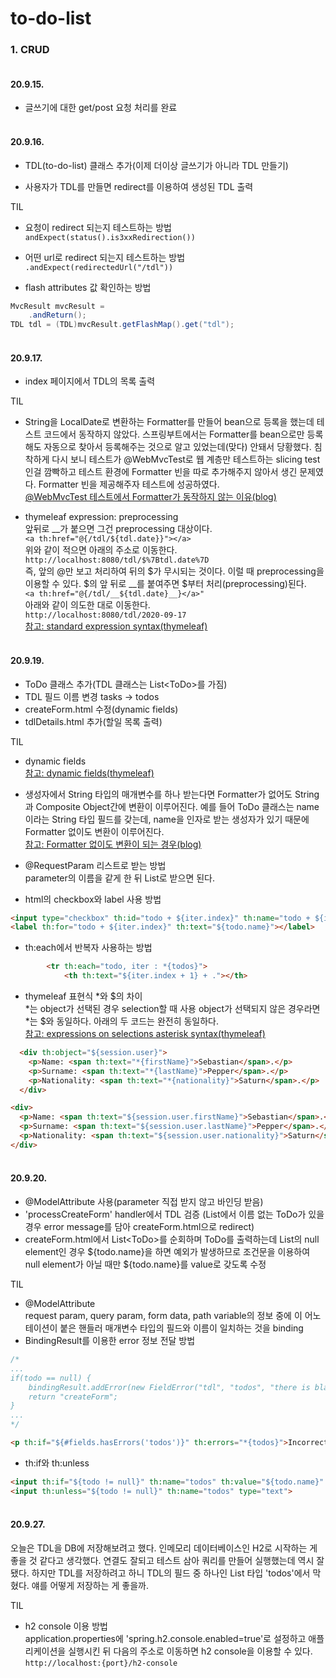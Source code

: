 # to-do-list

### 1. CRUD
#### <br> 20.9.15.<br>
- 글쓰기에 대한 get/post 요청 처리를 완료

#### <br> 20.9.16. <br>
- TDL(to-do-list) 클래스 추가(이제 더이상 글쓰기가 아니라 TDL 만들기)

- 사용자가 TDL를 만들면 redirect를 이용하여 생성된 TDL 출력

TIL
- 요청이 redirect 되는지 테스트하는 방법 `andExpect(status().is3xxRedirection())`

- 어떤 url로 redirect 되는지 테스트하는 방법 `.andExpect(redirectedUrl("/tdl"))`

- flash attributes 값 확인하는 방법
```java        
MvcResult mvcResult = 
    .andReturn();
TDL tdl = (TDL)mvcResult.getFlashMap().get("tdl");
```

#### <br> 20.9.17. <br>
- index 페이지에서 TDL의 목록 출력

TIL

- String을 LocalDate로 변환하는 Formatter를 만들어
bean으로 등록을 했는데 테스트 코드에서 동작하지 않았다.
스프링부트에서는 Formatter를 bean으로만 등록해도
자동으로 찾아서 등록해주는 것으로 알고 있었는데(맞다)
안돼서 당황했다. 침착하게 다시 보니 테스트가 @WebMvcTest로
웹 계층만 테스트하는 slicing test인걸 깜빡하고 테스트 환경에
Formatter 빈을 따로 추가해주지 않아서 생긴 문제였다.
Formatter 빈을 제공해주자 테스트에 성공하였다.<br>
[@WebMvcTest 테스트에서 Formatter가 동작하지 않는 이유(blog)](https://live-everyday.tistory.com/205)

- thymeleaf expression: preprocessing<br>
앞뒤로 __가 붙으면 그건 preprocessing 대상이다.
<br>`<a th:href="@{/tdl/${tdl.date}}"></a>`
<br> 위와 같이 적으면 아래의 주소로 이동한다.
<br> `http://localhost:8080/tdl/$%7Btdl.date%7D`
<br> 즉, 앞의 @만 보고 처리하여 뒤의 $가 무시되는 것이다.
이럴 때 preprocessing을 이용할 수 있다. $의 앞 뒤로 __를 붙여주면
$부터 처리(preprocessing)된다.
<br> `<a th:href="@{/tdl/__${tdl.date}__}</a>"`
<br> 아래와 같이 의도한 대로 이동한다.
<br> `http://localhost:8080/tdl/2020-09-17`
<br>[참고: standard expression syntax(thymeleaf)](https://www.thymeleaf.org/doc/tutorials/3.0/usingthymeleaf.html#standard-expression-syntax)

#### <br> 20.9.19. <br>

- ToDo 클래스 추가(TDL 클래스는 List\<ToDo>를 가짐)
- TDL 필드 이름 변경 tasks -> todos
- createForm.html 수정(dynamic fields)
- tdlDetails.html 추가(할일 목록 출력)

TIL

- dynamic fields
<br>[참고: dynamic fields(thymeleaf)](https://www.thymeleaf.org/doc/tutorials/2.1/thymeleafspring.html#dynamic-fields)

- 생성자에서 String 타입의 매개변수를 하나 받는다면 Formatter가 없어도
String과 Composite Object간에 변환이 이루어진다.
예를 들어 ToDo 클래스는 name이라는 String 타입 필드를 갖는데,
name을 인자로 받는 생성자가 있기 때문에 Formatter
없이도 변환이 이루어진다.
<br>[참고: Formatter 없이도 변환이 되는 경우(blog)](https://live-everyday.tistory.com/206)

- @RequestParam 리스트로 받는 방법
<br>parameter의 이름을 같게 한 뒤 List로 받으면 된다. 

- html의 checkbox와 label 사용 방법
```html
<input type="checkbox" th:id="todo + ${iter.index}" th:name="todo + ${iter.index}">
<label th:for="todo + ${iter.index}" th:text="${todo.name}"></label>
```

- th:each에서 반복자 사용하는 방법
```html
        <tr th:each="todo, iter : *{todos}">
            <th th:text="${iter.index + 1} + ."></th>
```

- thymeleaf 표현식 *와 $의 차이
<br> *는 object가 선택된 경우 selection할 때 사용
object가 선택되지 않은 경우라면 *는 $와 동일하다.
아래의 두 코드는 완전히 동일하다.
<br>[참고: expressions on selections asterisk syntax(thymeleaf)](https://www.thymeleaf.org/doc/tutorials/3.0/usingthymeleaf.html#expressions-on-selections-asterisk-syntax)
```html
  <div th:object="${session.user}">
    <p>Name: <span th:text="*{firstName}">Sebastian</span>.</p>
    <p>Surname: <span th:text="*{lastName}">Pepper</span>.</p>
    <p>Nationality: <span th:text="*{nationality}">Saturn</span>.</p>
  </div>
```
```html
<div>
  <p>Name: <span th:text="${session.user.firstName}">Sebastian</span>.</p>
  <p>Surname: <span th:text="${session.user.lastName}">Pepper</span>.</p>
  <p>Nationality: <span th:text="${session.user.nationality}">Saturn</span>.</p>
</div>
```

#### <br> 20.9.20. <br>

- @ModelAttribute 사용(parameter 직접 받지 않고 바인딩 받음)
- 'processCreateForm' handler에서 TDL 검증
(List<ToDo>에서 이름 없는 ToDo가 있을 경우
error message를 담아 createForm.html으로 redirect)
- createForm.html에서 List\<ToDo>를 순회하며 ToDo를 출력하는데
List의 null element인 경우 ${todo.name}을 하면 예외가 발생하므로
조건문을 이용하여 null element가 아닐 때만 ${todo.name}를 value로 갖도록 수정

TIL
- @ModelAttribute
<br> request param, query param, form data, path variable의 정보 중에
이 어노테이션이 붙은 핸들러 매개변수 타입의 필드와
이름이 일치하는 것을 binding 
- BindingResult를 이용한 error 정보 전달 방법
```java
/*
...
if(todo == null) {
    bindingResult.addError(new FieldError("tdl", "todos", "there is blank"));
    return "createForm";
}
...
*/
```
```html
<p th:if="${#fields.hasErrors('todos')}" th:errors="*{todos}">Incorrect todos</p>
```
- th:if와 th:unless
```html
<input th:if="${todo != null}" th:name="todos" th:value="${todo.name}" type="text">
<input th:unless="${todo != null}" th:name="todos" type="text">
```

#### <br> 20.9.27. <br>

오늘은 TDL을 DB에 저장해보려고 했다.
인메모리 데이터베이스인 H2로 시작하는 게
좋을 것 같다고 생각했다. 연결도 잘되고
테스트 삼아 쿼리를 만들어 실행했는데 역시 잘됐다.
하지만 TDL를 저장하려고 하니 TDL의 필드 중 하나인
List 타입 'todos'에서 막혔다. 얘를 어떻게
저장하는 게 좋을까.

TIL
- h2 console 이용 방법
<br> application.properties에 'spring.h2.console.enabled=true'로 설정하고
애플리케이션을 실행시킨 뒤 다음의 주소로 이동하면
h2 console을 이용할 수 있다.
<br>`http://localhost:{port}/h2-console`

